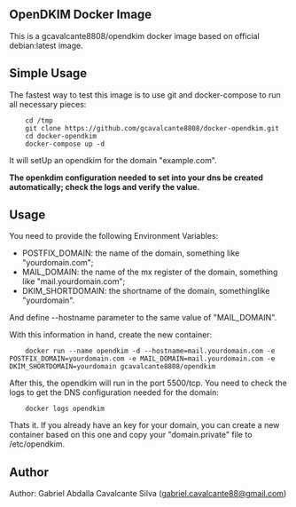 OpenDKIM Docker Image
---------------------

This is a gcavalcante8808/opendkim docker image based on official debian:latest image.

Simple Usage
------------

The fastest way to test this image is to use git and docker-compose to run all necessary pieces:

```
    cd /tmp
    git clone https://github.com/gcavalcante8808/docker-opendkim.git
    cd docker-opendkim
    docker-compose up -d
```

It will setUp an opendkim for the domain "example.com".

**The openkdim configuration needed to set into your dns be created automatically; check the logs and verify the value.**

Usage
-----

You need to provide the following Environment Variables:
 * POSTFIX_DOMAIN: the name of the domain, something like "yourdomain.com";
 * MAIL_DOMAIN: the name of the mx register of the domain, something like "mail.yourdomain.com";
 * DKIM_SHORTDOMAIN: the shortname of the domain, somethinglike "yourdomain".

And define --hostname parameter to the same value of "MAIL_DOMAIN".

With this information in hand, create the new container:

```
    docker run --name opendkim -d --hostname=mail.yourdomain.com -e POSTFIX_DOMAIN=yourdomain.com -e MAIL_DOMAIN=mail.yourdomain.com -e DKIM_SHORTDOMAIN=yourdomain gcavalcante8808/opendkim
```

After this, the opendkim will run in the port 5500/tcp. You need to check the logs to get the DNS configuration needed for the domain:

```
    docker logs opendkim
```

Thats it. If you already have an key for your domain, you can create a new container based on this one and copy your "domain.private" file to /etc/opendkim.


Author
------

Author: Gabriel Abdalla Cavalcante Silva (gabriel.cavalcante88@gmail.com)

